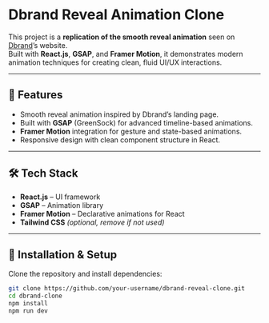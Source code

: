 # Dbrand Reveal Animation Clone

This project is a **replication of the smooth reveal animation** seen on [Dbrand](https://dbrand.com)’s website.  
Built with **React.js**, **GSAP**, and **Framer Motion**, it demonstrates modern animation techniques for creating clean, fluid UI/UX interactions.

---

## 🚀 Features
- Smooth reveal animation inspired by Dbrand’s landing page.  
- Built with **GSAP** (GreenSock) for advanced timeline-based animations.  
- **Framer Motion** integration for gesture and state-based animations.  
- Responsive design with clean component structure in React.  

---

## 🛠️ Tech Stack
- **React.js** – UI framework  
- **GSAP** – Animation library  
- **Framer Motion** – Declarative animations for React  
- **Tailwind CSS** *(optional, remove if not used)*  

---

## 📂 Installation & Setup

Clone the repository and install dependencies:

```bash
git clone https://github.com/your-username/dbrand-reveal-clone.git
cd dbrand-clone
npm install
npm run dev
